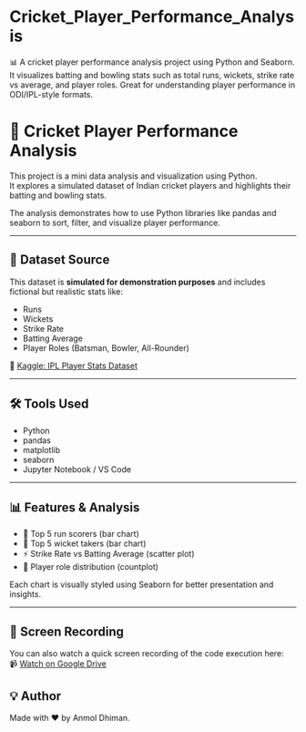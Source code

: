 # Cricket_Player_Performance_Analysis
📊 A cricket player performance analysis project using Python and Seaborn.  It visualizes batting and bowling stats such as total runs, wickets, strike rate vs average, and player roles. Great for understanding player performance in ODI/IPL-style formats.
# 🏏 Cricket Player Performance Analysis

This project is a mini data analysis and visualization using Python.  
It explores a simulated dataset of Indian cricket players and highlights their batting and bowling stats.

The analysis demonstrates how to use Python libraries like pandas and seaborn to sort, filter, and visualize player performance.

---

## 📁 Dataset Source

This dataset is **simulated for demonstration purposes** and includes fictional but realistic stats like:

- Runs
- Wickets
- Strike Rate
- Batting Average
- Player Roles (Batsman, Bowler, All-Rounder)

🔗 [Kaggle: IPL Player Stats Dataset](https://www.kaggle.com/datasets/saivarunreddy1904/ipl-player-stats-dataset)

---

## 🛠 Tools Used

- Python
- pandas
- matplotlib
- seaborn
- Jupyter Notebook / VS Code

---

## 📊 Features & Analysis

- 📌 Top 5 run scorers (bar chart)
- 🎯 Top 5 wicket takers (bar chart)
- ⚡ Strike Rate vs Batting Average (scatter plot)
- 👥 Player role distribution (countplot)

Each chart is visually styled using Seaborn for better presentation and insights.

---

## 🎥 Screen Recording

You can also watch a quick screen recording of the code execution here:  
📹 [Watch on Google Drive](https://drive.google.com/file/d/1zNXbvpgoAE33qpoPfA5VKT_1heHYZdmU/view?usp=sharing)
## 💡 Author

Made with ❤️ by Anmol Dhiman.


